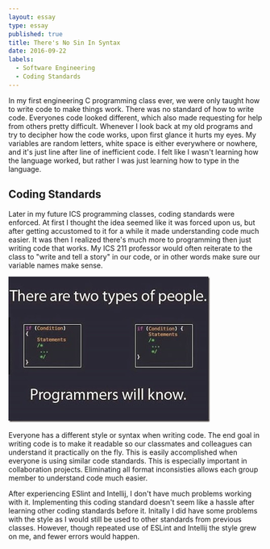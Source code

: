 ```yaml
---
layout: essay
type: essay
published: true
title: There's No Sin In Syntax
date: 2016-09-22
labels:
  - Software Engineering
  - Coding Standards
---
```

In my first engineering C programming class ever, we were only taught how to write code to make things work. There was no standard of how to write code. Everyones code looked different, which also made requesting for help from others pretty difficult. Whenever I look back at my old programs and try to decipher how the code works, upon first glance it hurts my eyes. My variables are random letters, white space is either everywhere or nowhere, and it's just line after line of inefficient code. I felt like I wasn't learning how the language worked, but rather I was just learning how to type in the language. 

## Coding Standards 

Later in my future ICS programming classes, coding standards were enforced. At first I thought the idea seemed like it was forced upon us, but after getting accustomed to it for a while it made understanding code much easier. It was then I realized there's much more to programming then just writing code that works. My ICS 211 professor would often reiterate to the class to "write and tell a story" in our code, or in other words make sure our variable names make sense.

<img class="ui medium right floated image" src="../images/twotypes.jpg">

Everyone has a different style or syntax when writing code. The end goal in writing code is to make it readable so our classmates and colleagues can understand it practically on the fly. This is easily accomplished when everyone is using similar code standards. This is especially important in collaboration projects. Eliminating all format inconsisties allows each group member to understand code much easier. 

After experiencing ESlint and Intellij, I don't have much problems working with it. Implementing this coding standard doesn't seem like a hassle after learning other coding standards before it. Initally I did have some problems with the style as I would still be used to other standards from previous classes. However, though repeated use of ESLint and Intellij the style grew on me, and fewer errors would happen. 
